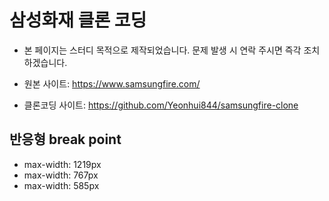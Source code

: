 # 삼성화재 클론 코딩

- 본 페이지는 스터디 목적으로 제작되었습니다. 문제 발생 시 연락 주시면 즉각 조치하겠습니다.

- 원본 사이트: https://www.samsungfire.com/
- 클론코딩 사이트: https://github.com/Yeonhui844/samsungfire-clone

## 반응형 break point

- max-width: 1219px
- max-width: 767px
- max-width: 585px
